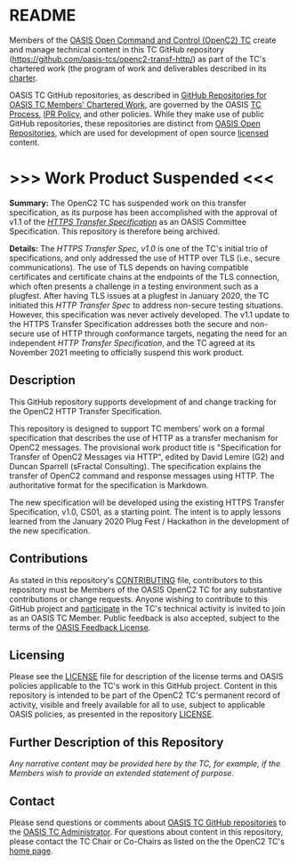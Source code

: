 # README

Members of the [OASIS Open Command and Control (OpenC2) TC](https://www.oasis-open.org/committees/openc2/) create and manage technical content in this TC GitHub repository (https://github.com/oasis-tcs/openc2-transf-http/) as part of the TC's chartered work (the program of work and deliverables described in its [charter](https://www.oasis-open.org/committees/openc2/charter.php).

OASIS TC GitHub repositories, as described in [GitHub Repositories for OASIS TC Members' Chartered Work](https://www.oasis-open.org/resources/tcadmin/github-repositories-for-oasis-tc-members-chartered-work), are governed by the OASIS [TC Process](https://www.oasis-open.org/policies-guidelines/tc-process), [IPR Policy](https://www.oasis-open.org/policies-guidelines/ipr), and other policies. While they make use of public GitHub repositories, these repositories are distinct from [OASIS Open Repositories](https://www.oasis-open.org/resources/open-repositories), which are used for development of open source [licensed](https://www.oasis-open.org/resources/open-repositories/licenses) content.

# >>> Work Product Suspended <<<

**Summary:** The OpenC2 TC has suspended work on this transfer specification, as its purpose has been accomplished with the approval of v1.1 of the _[HTTPS Transfer Specification](https://docs.oasis-open.org/openc2/open-impl-https/v1.1/cs01/open-impl-https-v1.1-cs01.html)_ as an OASIS Committee Specification.  This repository is therefore being archived.

**Details:**  The _HTTPS Transfer Spec, v1.0_ is one of the TC's initial trio of specifications, and only addressed the use of HTTP over TLS (i.e., secure communications). The use of TLS depends on having compatible certificates and certificate chains at the endpoints of the TLS connection, which often presents a challenge in a testing environment such as a plugfest.  After having TLS issues at a plugfest in January 2020, the TC initiated this _HTTP Transfer Spec_ to address non-secure testing situations. However, this specification was never actively developed.  The v1.1 update to the HTTPS Transfer Specification addresses both the secure and non-secure use of HTTP through conformance targets, negating the need for an independent _HTTP Transfer Specification_, and the TC agreed at its November 2021 meeting to officially suspend this work product.


## Description

This GitHub repository supports development of and change tracking for the OpenC2 HTTP Transfer Specification.

This repository is designed to support TC members' work on a formal specification that describes the use of HTTP as a transfer mechanism for OpenC2 messages. The provisional work product title is "Specification for Transfer of OpenC2 Messages via HTTP", edited by David Lemire (G2) and Duncan Sparrell (sFractal Consulting). The specification explains the transfer of OpenC2 command and response messages using HTTP. The authoritative format for the specification is Markdown. 

The new specification will be developed using the existing HTTPS Transfer Specification, v1.0, CS01, as a starting point. The intent is to apply lessons learned from the January 2020 Plug Fest / Hackathon in the development of the new specification.

## Contributions

As stated in this repository's [CONTRIBUTING](https://github.com/oasis-tcs/openc2-transf-http/blob/master/CONTRIBUTING.md) file, contributors to this repository must be Members of the OASIS OpenC2 TC for any substantive contributions or change requests.  Anyone wishing to contribute to this GitHub project and [participate](https://www.oasis-open.org/join/participation-instructions) in the TC's technical activity is invited to join as an OASIS TC Member. Public feedback is also accepted, subject to the terms of the [OASIS Feedback License](https://www.oasis-open.org/policies-guidelines/ipr#appendixa). 

## Licensing

Please see the [LICENSE](https://github.com/oasis-tcs/openc2-transf-http/blob/master/LICENSE.md) file for description of the license terms and OASIS policies applicable to the TC's work in this GitHub project. Content in this repository is intended to be part of the OpenC2 TC's permanent record of activity, visible and freely available for all to use, subject to applicable OASIS policies, as presented in the repository [LICENSE](https://github.com/oasis-tcs/openc2-transf-http/blob/master/LICENSE.md). 

## Further Description of this Repository

*Any narrative content may be provided here by the TC, for example, if the Members wish to provide an extended statement of purpose.*

## Contact

Please send questions or comments about [OASIS TC GitHub repositories](https://www.oasis-open.org/resources/tcadmin/github-repositories-for-oasis-tc-members-chartered-work) to the [OASIS TC Administrator](mailto:tc-admin@oasis-open.org).  For questions about content in this repository, please contact the TC Chair or Co-Chairs as listed on the the OpenC2 TC's [home page](https://www.oasis-open.org/committees/openc2/).
